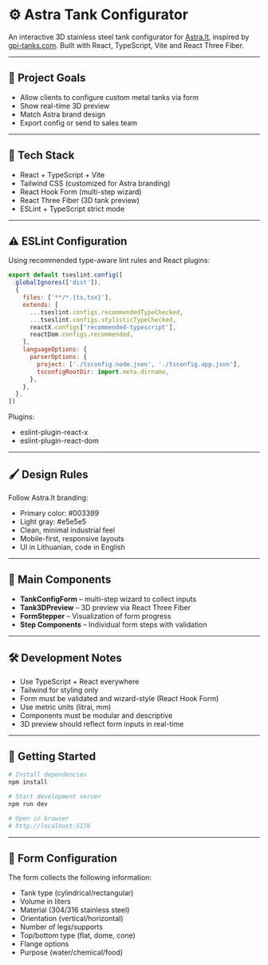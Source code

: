 
# ⚙️ Astra Tank Configurator

An interactive 3D stainless steel tank configurator for [Astra.lt](https://www.astra.lt), inspired by [gpi-tanks.com](https://gpi-tanks.com/). Built with React, TypeScript, Vite and React Three Fiber.

---

## 🎯 Project Goals

- Allow clients to configure custom metal tanks via form
- Show real-time 3D preview
- Match Astra brand design
- Export config or send to sales team

---

## 🧱 Tech Stack

- React + TypeScript + Vite
- Tailwind CSS (customized for Astra branding)
- React Hook Form (multi-step wizard)
- React Three Fiber (3D tank preview)
- ESLint + TypeScript strict mode

---

## ⚠️ ESLint Configuration

Using recommended type-aware lint rules and React plugins:

```js
export default tseslint.config([
  globalIgnores(['dist']),
  {
    files: ['**/*.{ts,tsx}'],
    extends: [
      ...tseslint.configs.recommendedTypeChecked,
      ...tseslint.configs.stylisticTypeChecked,
      reactX.configs['recommended-typescript'],
      reactDom.configs.recommended,
    ],
    languageOptions: {
      parserOptions: {
        project: ['./tsconfig.node.json', './tsconfig.app.json'],
        tsconfigRootDir: import.meta.dirname,
      },
    },
  },
])
```

Plugins:
- eslint-plugin-react-x
- eslint-plugin-react-dom

---

## 🖌️ Design Rules
Follow Astra.lt branding:

- Primary color: #003399
- Light gray: #e5e5e5
- Clean, minimal industrial feel
- Mobile-first, responsive layouts
- UI in Lithuanian, code in English

---

## 🧩 Main Components
- **TankConfigForm** – multi-step wizard to collect inputs
- **Tank3DPreview** – 3D preview via React Three Fiber
- **FormStepper** – Visualization of form progress
- **Step Components** – Individual form steps with validation

---

## 🛠️ Development Notes
- Use TypeScript + React everywhere
- Tailwind for styling only
- Form must be validated and wizard-style (React Hook Form)
- Use metric units (litrai, mm)
- Components must be modular and descriptive
- 3D preview should reflect form inputs in real-time

---

## 🚀 Getting Started

```bash
# Install dependencies
npm install

# Start development server
npm run dev

# Open in browser
# http://localhost:5176
```

---

## 📝 Form Configuration

The form collects the following information:

- Tank type (cylindrical/rectangular)
- Volume in liters
- Material (304/316 stainless steel)
- Orientation (vertical/horizontal)
- Number of legs/supports
- Top/bottom type (flat, dome, cone)
- Flange options
- Purpose (water/chemical/food)

